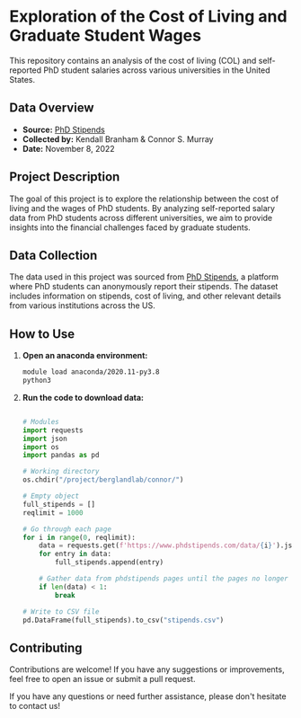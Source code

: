 # Exploration of the Cost of Living and Graduate Student Wages

This repository contains an analysis of the cost of living (COL) and self-reported PhD student salaries across various universities in the United States.

## Data Overview

- **Source:** [PhD Stipends](https://www.phdstipends.com/)
- **Collected by:** Kendall Branham & Connor S. Murray
- **Date:** November 8, 2022

## Project Description

The goal of this project is to explore the relationship between the cost of living and the wages of PhD students. By analyzing self-reported salary data from PhD students across different universities, we aim to provide insights into the financial challenges faced by graduate students.

## Data Collection

The data used in this project was sourced from [PhD Stipends](https://www.phdstipends.com/), a platform where PhD students can anonymously report their stipends. The dataset includes information on stipends, cost of living, and other relevant details from various institutions across the US.

## How to Use

1. **Open an anaconda environment:**
    ```sh
    module load anaconda/2020.11-py3.8
    python3
    ```

2. **Run the code to download data:**
    ```python
    
    # Modules
    import requests
    import json
    import os
    import pandas as pd
    
    # Working directory
    os.chdir("/project/berglandlab/connor/")
    
    # Empty object
    full_stipends = []
    reqlimit = 1000
    
    # Go through each page
    for i in range(0, reqlimit):
        data = requests.get(f'https://www.phdstipends.com/data/{i}').json()['data']
        for entry in data:
            full_stipends.append(entry)
    
        # Gather data from phdstipends pages until the pages no longer return data
        if len(data) < 1:
            break
    
    # Write to CSV file
    pd.DataFrame(full_stipends).to_csv("stipends.csv")
    ```

## Contributing

Contributions are welcome! If you have any suggestions or improvements, feel free to open an issue or submit a pull request.

If you have any questions or need further assistance, please don't hesitate to contact us!
